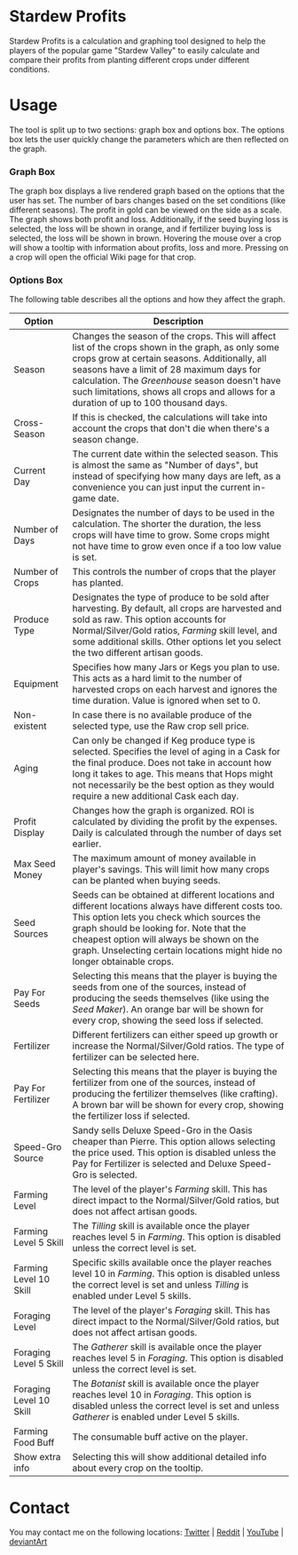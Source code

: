 # Stardew Profits
Stardew Profits is a calculation and graphing tool designed to help the players of the popular game "Stardew Valley" to easily calculate and compare their profits from planting different crops under different conditions.

# Usage
The tool is split up to two sections: graph box and options box. The options box lets the user quickly change the parameters which are then reflected on the graph.

### Graph Box
The graph box displays a live rendered graph based on the options that the user has set. The number of bars changes based on the set conditions (like different seasons). The profit in gold can be viewed on the side as a scale. The graph shows both profit and loss. Additionally, if the seed buying loss is selected, the loss will be shown in orange, and if fertilizer buying loss is selected, the loss will be shown in brown. Hovering the mouse over a crop will show a tooltip with information about profits, loss and more. Pressing on a crop will open the official Wiki page for that crop.

### Options Box
The following table describes all the options and how they affect the graph.

Option | Description
--- | ---
Season | Changes the season of the crops. This will affect list of the crops shown in the graph, as only some crops grow at certain seasons. Additionally, all seasons have a limit of 28 maximum days for calculation. The *Greenhouse* season doesn't have such limitations, shows all crops and allows for a duration of up to 100 thousand days.
Cross-Season | If this is checked, the calculations will take into account the crops that don't die when there's a season change.
Current Day | The current date within the selected season. This is almost the same as "Number of days", but instead of specifying how many days are left, as a convenience you can just input the current in-game date.
Number of Days | Designates the number of days to be used in the calculation. The shorter the duration, the less crops will have time to grow. Some crops might not have time to grow even once if a too low value is set.
Number of Crops | This controls the number of crops that the player has planted.
Produce Type | Designates the type of produce to be sold after harvesting. By default, all crops are harvested and sold as raw. This option accounts for Normal/Silver/Gold ratios, *Farming* skill level, and some additional skills. Other options let you select the two different artisan goods.
Equipment | Specifies how many Jars or Kegs you plan to use. This acts as a hard limit to the number of harvested crops on each harvest and ignores the time duration. Value is ignored when set to 0.
Non-existent | In case there is no available produce of the selected type, use the Raw crop sell price.
Aging | Can only be changed if Keg produce type is selected. Specifies the level of aging in a Cask for the final produce. Does not take in account how long it takes to age. This means that Hops might not necessarily be the best option as they would require a new additional Cask each day.
Profit Display | Changes how the graph is organized. ROI is calculated by dividing the profit by the expenses. Daily is calculated through the number of days set earlier.
Max Seed Money | The maximum amount of money available in player's savings. This will limit how many crops can be planted when buying seeds.
Seed Sources | Seeds can be obtained at different locations and different locations always have different costs too. This option lets you check which sources the graph should be looking for. Note that the cheapest option will always be shown on the graph. Unselecting certain locations might hide no longer obtainable crops.
Pay For Seeds | Selecting this means that the player is buying the seeds from one of the sources, instead of producing the seeds themselves (like using the *Seed Maker*). An orange bar will be shown for every crop, showing the seed loss if selected.
Fertilizer | Different fertilizers can either speed up growth or increase the Normal/Silver/Gold ratios. The type of fertilizer can be selected here.
Pay For Fertilizer | Selecting this means that the player is buying the fertilizer from one of the sources, instead of producing the fertilizer themselves (like crafting). A brown bar will be shown for every crop, showing the fertilizer loss if selected.
Speed-Gro Source | Sandy sells Deluxe Speed-Gro in the Oasis cheaper than Pierre. This option allows selecting the price used. This option is disabled unless the Pay for Fertilizer is selected and Deluxe Speed-Gro is selected.
Farming Level | The level of the player's *Farming* skill. This has direct impact to the Normal/Silver/Gold ratios, but does not affect artisan goods.
Farming Level 5 Skill | The *Tilling* skill is available once the player reaches level 5 in *Farming*. This option is disabled unless the correct level is set.
Farming Level 10 Skill | Specific skills available once the player reaches level 10 in *Farming*. This option is disabled unless the correct level is set and unless *Tilling* is enabled under Level 5 skills.
Foraging Level | The level of the player's *Foraging* skill. This has direct impact to the Normal/Silver/Gold ratios, but does not affect artisan goods.
Foraging Level 5 Skill | The *Gatherer* skill is available once the player reaches level 5 in *Foraging*. This option is disabled unless the correct level is set.
Foraging Level 10 Skill | The *Botanist* skill is available once the player reaches level 10 in *Foraging*. This option is disabled unless the correct level is set and unless *Gatherer* is enabled under Level 5 skills.
Farming Food Buff | The consumable buff active on the player.
Show extra info | Selecting this will show additional detailed info about every crop on the tooltip.

# Contact
You may contact me on the following locations: [Twitter](https://twitter.com/thorinair_music) | [Reddit](https://www.reddit.com/user/Thorinair/) | [YouTube](https://www.youtube.com/user/Thorinair) | [deviantArt](http://thorinair.deviantart.com/)